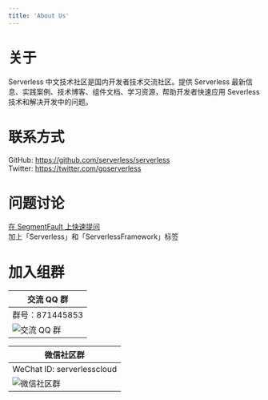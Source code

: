 ```yaml
---
title: 'About Us'
---
```

<div id="about">

# 关于

Serverless 中文技术社区是国内开发者技术交流社区。提供 Serverless 最新信息、实践案例、技术博客、组件文档、学习资源，帮助开发者快速应用 Severless 技术和解决开发中的问题。

</div>

<div id="contact">

# 联系方式

GitHub: <https://github.com/serverless/serverless><br/>
Twitter: <https://twitter.com/goserverless>

</div>

<div id="question">

# 问题讨论

[在 SegmentFault 上快速提问](https://segmentfault.com/t/serverlessframework)<br/>
加上「Serverless」和「ServerlessFramework」标签

</div>

<div id="qrcode">

# 加入组群

<p>

| 交流 QQ 群                                                                         |
| ---------------------------------------------------------------------------------- |
| 群号：871445853                                                                    |  |
| ![交流 QQ 群](https://main.qcloudimg.com/raw/47e4a71d8d057e6486625c17d57599a3.jpg) |

| 微信社区群                                                                                                                                    |
| --------------------------------------------------------------------------------------------------------------------------------------------- |
| WeChat ID: serverlesscloud                                                                                                                    |
| ![微信社区群](https://serverlesscn-1253970226.cos-website.ap-hongkong.myqcloud.com/static/wechat_qrcode-6c112b3032c65503a4b95e7cf9904de8.jpg) |

</p>
</div>
